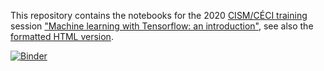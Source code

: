 This repository contains the notebooks for the 2020
[CISM/CÉCI training](http://www.ceci-hpc.be/training.html) session
["Machine learning with Tensorflow: an introduction"](https://indico.cism.ucl.ac.be/event/84/),
see also the [formatted HTML version](https://pieterdavid.github.io/pages/cism-mltf2020).

[![Binder](https://mybinder.org/badge_logo.svg)](https://mybinder.org/v2/gh/pieterdavid/cism-mltf2020-binder/main)
